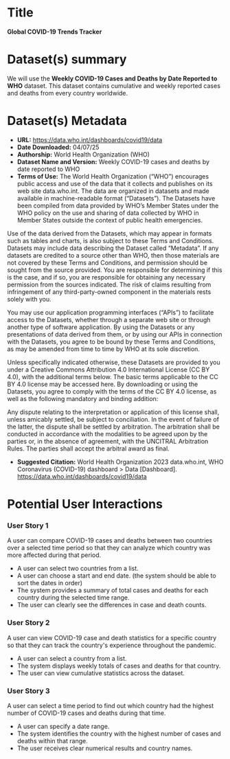 # Title
**Global COVID-19 Trends Tracker**
# Dataset(s) summary
We will use the **Weekly COVID-19 Cases and Deaths by Date Reported to WHO** dataset. This dataset contains cumulative and weekly reported cases and deaths from every country worldwide.
# Dataset(s) Metadata
- **URL:** https://data.who.int/dashboards/covid19/data
- **Date Downloaded:** 04/07/25
- **Authorship:** World Health Organization (WHO)
- **Dataset Name and Version:** Weekly COVID-19 cases and deaths by date reported to WHO
- **Terms of Use:** 
The World Health Organization (“WHO”) encourages public access and use of the data that it collects and publishes on its web site data.who.int. The data are organized in datasets and made available in machine-readable format (“Datasets”). The Datasets have been compiled from data provided by WHO’s Member States under the WHO policy on the use and sharing of data collected by WHO in Member States outside the context of public health emergencies.

Use of the data derived from the Datasets, which may appear in formats such as tables and charts, is also subject to these Terms and Conditions. Datasets may include data describing the Dataset called “Metadata”. If any datasets are credited to a source other than WHO, then those materials are not covered by these Terms and Conditions, and permission should be sought from the source provided. You are responsible for determining if this is the case, and if so, you are responsible for obtaining any necessary permission from the sources indicated. The risk of claims resulting from infringement of any third-party-owned component in the materials rests solely with you.

You may use our application programming interfaces (“APIs”) to facilitate access to the Datasets, whether through a separate web site or through another type of software application. By using the Datasets or any presentations of data derived from them, or by using our APIs in connection with the Datasets, you agree to be bound by these Terms and Conditions, as may be amended from time to time by WHO at its sole discretion.

Unless specifically indicated otherwise, these Datasets are provided to you under a Creative Commons Attribution 4.0 International License (CC BY 4.0), with the additional terms below. The basic terms applicable to the CC BY 4.0 license may be accessed here. By downloading or using the Datasets, you agree to comply with the terms of the CC BY 4.0 license, as well as the following mandatory and binding addition:

Any dispute relating to the interpretation or application of this license shall, unless amicably settled, be subject to conciliation. In the event of failure of the latter, the dispute shall be settled by arbitration. The arbitration shall be conducted in accordance with the modalities to be agreed upon by the parties or, in the absence of agreement, with the UNCITRAL Arbitration Rules. The parties shall accept the arbitral award as final.
- **Suggested Citation:**
World Health Organization 2023 data.who.int, WHO Coronavirus (COVID-19) dashboard > Data [Dashboard]. https://data.who.int/dashboards/covid19/data

# Potential User Interactions

### User Story 1
A user can compare COVID-19 cases and deaths between two countries over a selected time period so that they can analyze which country was more affected during that period.

- A user can select two countries from a list.
- A user can choose a start and end date. (the system should be able to sort the dates in order)
- The system provides a summary of total cases and deaths for each country during the selected time range.
- The user can clearly see the differences in case and death counts.

### User Story 2
A user can view COVID-19 case and death statistics for a specific country so that they can track the country's experience throughout the pandemic.

- A user can select a country from a list.
- The system displays weekly totals of cases and deaths for that country.
- The user can view cumulative statistics across the dataset.

### User Story 3
A user can select a time period to find out which country had the highest number of COVID-19 cases and deaths during that time.

- A user can specify a date range.
- The system identifies the country with the highest number of cases and deaths within that range.
- The user receives clear numerical results and country names. 